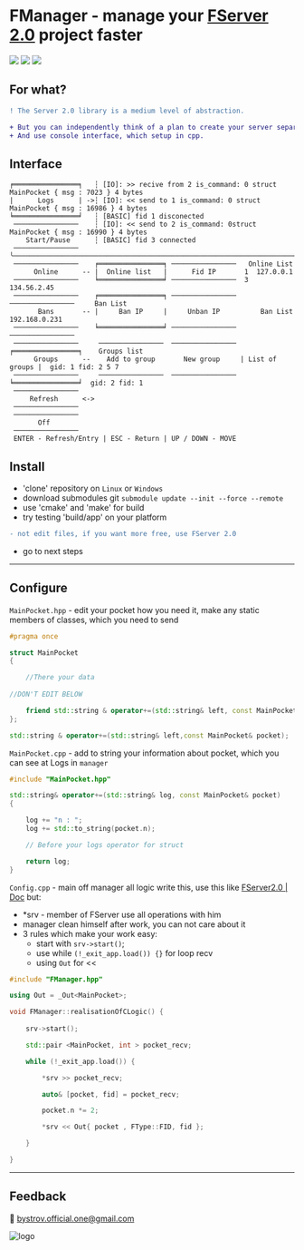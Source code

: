 # FManager - manage your [FServer 2.0](https://github.com/ArtemBystrovOfficial/FServer2.0) project faster

<span>
<img src ="https://img.shields.io/badge/Linux-FCC624?style=for-the-badge&logo=linux&logoColor=black"/>
<img src ="https://img.shields.io/badge/mac%20os-000000?style=for-the-badge&logo=apple&logoColor=white"/>
<img src ="https://img.shields.io/badge/Windows-0078D6?style=for-the-badge&logo=windows&logoColor=white"/>
</span>

## For what?

```diff
! The Server 2.0 library is a medium level of abstraction. 
```

```diff
+ But you can independently think of a plan to create your server separate from the client
+ And use console interface, which setup in cpp.
```
## Interface

```
╒════════════════╕   ┆ [IO]: >> recive from 2 is_command: 0 struct MainPocket { msg : 7023 } 4 bytes
|      Logs      | ->┆ [IO]: << send to 1 is_command: 0 struct MainPocket { msg : 16986 } 4 bytes
╘════════════════╛   ┆ [BASIC] fid 1 disconected
 ────────────────    ┆ [IO]: << send to 2 is_command: 0struct MainPocket { msg : 16990 } 4 bytes
    Start/Pause      ┆ [BASIC] fid 3 connected
 ────────────────    ╰──────────────────────────────────────────────────────────────────────────────── 
 ────────────────    ╒════════════════╕ ────────────────   Online List
      Online      -- |  Online list   |      Fid IP       1  127.0.0.1 
 ────────────────    ╘════════════════╛ ────────────────  3  134.56.2.45 
 ────────────────    ╒════════════════╕ ────────────────  ────────────────     Ban List
       Bans       -- |     Ban IP     |     Unban IP          Ban List      192.168.0.231
 ────────────────    ╘════════════════╛ ────────────────  ────────────────
 ────────────────     ────────────────  ──────────────── ╒════════════════╕    Groups list
      Groups      --    Add to group       New group     | List of groups |  gid: 1 fid: 2 5 7
 ────────────────     ────────────────  ──────────────── ╘════════════════╛  gid: 2 fid: 1 
 ────────────────
     Refresh      <->
 ────────────────
 ────────────────
       Off
 ────────────────
 ENTER - Refresh/Entry | ESC - Return | UP / DOWN - MOVE
```
## Install

- 'clone' repository on `Linux` or `Windows`
- download submodules git `submodule update --init --force --remote`
- use 'cmake' and 'make' for build
- try testing 'build/app' on your platform
```diff
- not edit files, if you want more free, use FServer 2.0
```
- go to next steps
____
## Configure
`MainPocket.hpp` - edit your pocket how you need it, make any static members of classes, which you need to send

```c++
#pragma once

struct MainPocket
{

    //There your data
    
//DON'T EDIT BELOW

    friend std::string & operator+=(std::string& left, const MainPocket& pocket);
};

std::string & operator+=(std::string& left,const MainPocket& pocket);

```   
                                                                                      
`MainPocket.cpp` - add to string your information about pocket, which you can see at Logs in `manager` 
```c++                                                                                
#include "MainPocket.hpp"

std::string& operator+=(std::string& log, const MainPocket& pocket)
{

    log += "n : "; 
    log += std::to_string(pocket.n);

    // Before your logs operator for struct

    return log;
}
```

`Config.cpp` - main off manager all logic write this, use this like [FServer2.0 | Doc](https://github.com/ArtemBystrovOfficial/FServer2.0) but:
- *srv - member of FServer use all operations with him
- manager clean himself after work, you can not care about it
- 3 rules which make your work easy:
  - start with `srv->start()`;
  - use while `(!_exit_app.load()) {}` for loop recv
  - using `Out` for <<

```c++
#include "FManager.hpp"

using Out = _Out<MainPocket>;

void FManager::realisationOfCLogic() { 
	
	srv->start();

	std::pair <MainPocket, int > pocket_recv;

	while (!_exit_app.load()) {

		*srv >> pocket_recv;

		auto& [pocket, fid] = pocket_recv;

		pocket.n *= 2;

		*srv << Out{ pocket , FType::FID, fid };

	}

}

```
_________

## Feedback
:email: bystrov.official.one@gmail.com

![logo](https://user-images.githubusercontent.com/92841151/163685103-54875fdc-2b7d-4e54-b73e-6564479622c6.png)

